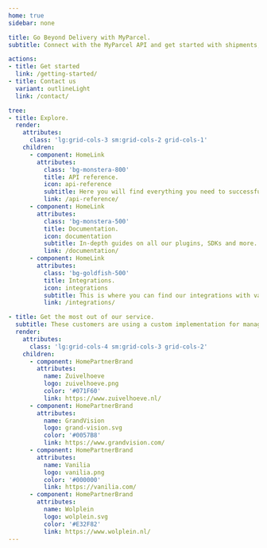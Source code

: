 ```yaml
---
home: true
sidebar: none

title: Go Beyond Delivery with MyParcel.
subtitle: Connect with the MyParcel API and get started with shipments, returns and more.

actions: 
- title: Get started
  link: /getting-started/
- title: Contact us
  variant: outlineLight
  link: /contact/

tree:
- title: Explore.
  render:
    attributes:
      class: 'lg:grid-cols-3 sm:grid-cols-2 grid-cols-1'
    children:
      - component: HomeLink
        attributes: 
          class: 'bg-monstera-800' 
          title: API reference.
          icon: api-reference
          subtitle: Here you will find everything you need to successfully communicate with our API.
          link: /api-reference/
      - component: HomeLink
        attributes: 
          class: 'bg-monstera-500' 
          title: Documentation.
          icon: documentation
          subtitle: In-depth guides on all our plugins, SDKs and more.
          link: /documentation/
      - component: HomeLink
        attributes: 
          class: 'bg-goldfish-500' 
          title: Integrations.
          icon: integrations
          subtitle: This is where you can find our integrations with various external services and platforms.
          link: /integrations/

- title: Get the most out of our service.
  subtitle: These customers are using a custom implementation for managing their MyParcel shipments.
  render:
    attributes:
      class: 'lg:grid-cols-4 sm:grid-cols-3 grid-cols-2'
    children:
      - component: HomePartnerBrand
        attributes:
          name: Zuivelhoeve
          logo: zuivelhoeve.png
          color: '#071F60'
          link: https://www.zuivelhoeve.nl/
      - component: HomePartnerBrand
        attributes:
          name: GrandVision
          logo: grand-vision.svg
          color: '#0057B8'
          link: https://www.grandvision.com/
      - component: HomePartnerBrand
        attributes:
          name: Vanilia
          logo: vanilia.png
          color: '#000000'
          link: https://vanilia.com/
      - component: HomePartnerBrand
        attributes:
          name: Wolplein
          logo: wolplein.svg
          color: '#E32F82'
          link: https://www.wolplein.nl/
---
```

